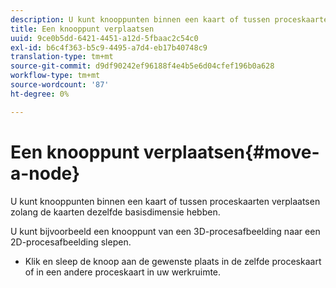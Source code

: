 ```yaml
---
description: U kunt knooppunten binnen een kaart of tussen proceskaarten verplaatsen zolang de kaarten dezelfde basisdimensie hebben.
title: Een knooppunt verplaatsen
uuid: 9ce0b5dd-6421-4451-a12d-5fbaac2c54c0
exl-id: b6c4f363-b5c9-4495-a7d4-eb17b40748c9
translation-type: tm+mt
source-git-commit: d9df90242ef96188f4e4b5e6d04cfef196b0a628
workflow-type: tm+mt
source-wordcount: '87'
ht-degree: 0%

---
```


# Een knooppunt verplaatsen{#move-a-node}

U kunt knooppunten binnen een kaart of tussen proceskaarten verplaatsen zolang de kaarten dezelfde basisdimensie hebben.

U kunt bijvoorbeeld een knooppunt van een 3D-procesafbeelding naar een 2D-procesafbeelding slepen.

* Klik en sleep de knoop aan de gewenste plaats in de zelfde proceskaart of in een andere proceskaart in uw werkruimte.
